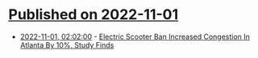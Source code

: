 # [Published on 2022-11-01](index.md)

* [2022-11-01, 02:02:00](https://tech.slashdot.org/story/22/10/31/2257240/electric-scooter-ban-increased-congestion-in-atlanta-by-10-study-finds?utm_source=rss1.0mainlinkanon&utm_medium=feed) - [Electric Scooter Ban Increased Congestion In Atlanta By 10%, Study Finds](https://tech.slashdot.org/story/22/10/31/2257240/electric-scooter-ban-increased-congestion-in-atlanta-by-10-study-finds?utm_source=rss1.0mainlinkanon&utm_medium=feed)
